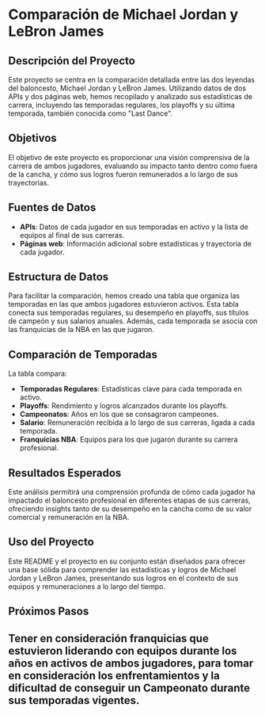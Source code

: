 
# Comparación de Michael Jordan y LeBron James

## Descripción del Proyecto
Este proyecto se centra en la comparación detallada entre las dos leyendas del baloncesto, Michael Jordan y LeBron James. Utilizando datos de dos APIs y dos páginas web, hemos recopilado y analizado sus estadísticas de carrera, incluyendo las temporadas regulares, los playoffs y su última temporada, también conocida como "Last Dance".

## Objetivos
El objetivo de este proyecto es proporcionar una visión comprensiva de la carrera de ambos jugadores, evaluando su impacto tanto dentro como fuera de la cancha, y cómo sus logros fueron remunerados a lo largo de sus trayectorias.

## Fuentes de Datos
- **APIs**: Datos de cada jugador en sus temporadas en activo y la lista de equipos al final de sus carreras.
- **Páginas web**: Información adicional sobre estadísticas y trayectoria de cada jugador.

## Estructura de Datos
Para facilitar la comparación, hemos creado una tabla que organiza las temporadas en las que ambos jugadores estuvieron activos. Esta tabla conecta sus temporadas regulares, su desempeño en playoffs, sus títulos de campeón y sus salarios anuales. Además, cada temporada se asocia con las franquicias de la NBA en las que jugaron.

## Comparación de Temporadas
La tabla compara:

- **Temporadas Regulares**: Estadísticas clave para cada temporada en activo.
- **Playoffs**: Rendimiento y logros alcanzados durante los playoffs.
- **Campeonatos**: Años en los que se consagraron campeones.
- **Salario**: Remuneración recibida a lo largo de sus carreras, ligada a cada temporada.
- **Franquicias NBA**: Equipos para los que jugaron durante su carrera profesional.

## Resultados Esperados
Este análisis permitirá una comprensión profunda de cómo cada jugador ha impactado el baloncesto profesional en diferentes etapas de sus carreras, ofreciendo insights tanto de su desempeño en la cancha como de su valor comercial y remuneración en la NBA.

## Uso del Proyecto
Este README y el proyecto en su conjunto están diseñados para ofrecer una base sólida para comprender las estadísticas y logros de Michael Jordan y LeBron James, presentando sus logros en el contexto de sus equipos y remuneraciones a lo largo del tiempo.

## Próximos Pasos
Tener en consideración franquicias que estuvieron liderando con equipos durante los años en activos de ambos jugadores, para tomar en consideración los enfrentamientos y la dificultad de conseguir un Campeonato durante sus temporadas vigentes.
---

